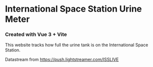 # International Space Station Urine Meter

### Created with Vue 3 + Vite

This website tracks how full the urine tank is on the International Space Station.

Datastream from https://push.lightstreamer.com/ISSLIVE